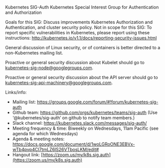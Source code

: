 Kubernetes SIG-Auth
Kubernetes Special Interest Group for Authentication and Authorization


Goals for this SIG:
Discuss improvements Kubernetes Authorization and Authentication, and cluster security policy.
Not in scope for this SIG:
To report specific vulnerabilities in Kubernetes, please report using these instructions: http://kubernetes.io/v1.1/docs/reporting-security-issues.html

General discussion of Linux security, or of containers is better directed to a non-Kubernetes mailing list.

Proactive or general security discussion about Kubelet should go to kubernetes-sig-node@googlegroups.com.

Proactive or general security discussion about the API server should go to kubernetes-sig-api-machinery@googlegroups.com.   



Links/info:
* Mailing list: https://groups.google.com/forum/#!forum/kubernetes-sig-auth
* Github team: https://github.com/orgs/kubernetes/teams/sig-auth (Use ‘@kubernetes/sig-auth’ on github to notify team members.)
* Slack channel: https://kubernetes.slack.com/messages/sig-auth/
* Meeting frequency & time:  Biweekly on Wednesdays, 11am Pacific (see agenda for which Wednesdays)
* Agenda & meeting notes: https://docs.google.com/document/d/1woLGRoONE3EBVx-wTb4pvp4CI7tmLZ6lS26VTbosLKM/edit#
* Hangout link: [https://zoom.us/my/k8s.sig.auth](https://zoom.us/my/k8s.sig.auth)
